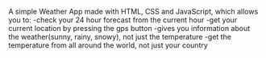 A simple Weather App made with HTML, CSS and JavaScript, which allows you to:
-check your 24 hour forecast from the current hour
-get your current location by pressing the gps button
-gives you information about the weather(sunny, rainy, snowy), not just the temperature
-get the temperature from all around the world, not just your country